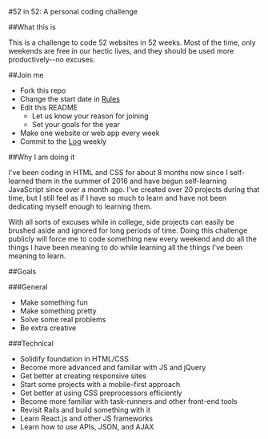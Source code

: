 #52 in 52: A personal coding challenge

##What this is

This is a challenge to code 52 websites in 52 weeks. Most of the time, only weekends are free in our hectic lives, and they should be used more productively--no excuses.

##Join me

* Fork this repo
* Change the start date in [Rules](rules.md)
* Edit this README
  * Let us know your reason for joining
  * Set your goals for the year
* Make one website or web app every week
* Commit to the [Log](log.md) weekly

##Why I am doing it

I've been coding in HTML and CSS for about 8 months now since I self-learned them in the summer of 2016 and have begun self-learning JavaScript since over a month ago. I've created over 20 projects during that time, but I still feel as if I have so much to learn and have not been dedicating myself enough to learning them.

With all sorts of excuses while in college, side projects can easily be brushed aside and ignored for long periods of time. Doing this challenge publicly will force me to code something new every weekend and do all the things I have been meaning to do while learning all the things I've been meaning to learn.

##Goals

###General
* Make something fun
* Make something pretty
* Solve some real problems
* Be extra creative

###Technical
* Solidify foundation in HTML/CSS
* Become more advanced and familiar with JS and jQuery
* Get better at creating responsive sites
* Start some projects with a mobile-first approach
* Get better at using CSS preprocessors efficiently
* Become more familiar with task-runners and other front-end tools
* Revisit Rails and build something with it
* Learn React.js and other JS frameworks
* Learn how to use APIs, JSON, and AJAX
